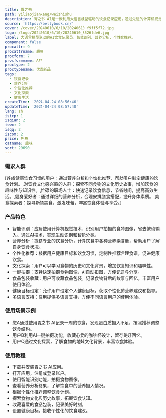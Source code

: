 ```yaml
---
title: 胃之书
path: yiliaojiankang/weizhishu
description: 胃之书 AI是一款利用大语言模型驱动的饮食记录应用，通过先进的计算机视觉技术实现食物图像识别、营养分析和个性化推荐。用户可探索食物文化故事，增加饮食趣味性。
source: 'https://bellybook.cn/'
cover: /cover/20240610/6/10/20240610_f9ff5f72.jpg
logo: /logo/20240610/6/10/20240610_8526fde6.jpg
label: 大语言模型驱动的AI饮食记录员，智能识别、营养分析、个性化推荐。
component: false
procattr: 9
procattrname: 趣味
procform: 7
procformname: APP
proctype: 2
proctypename: 优质新品
tags:
  - 饮食记录
  - 营养分析
  - 个性化推荐
  - 文化探索
  - 健康生活
createTime: '2024-04-24 08:56:46'
updateTime: '2024-04-24 08:57:48'
lang: zh
isicp: 1
isqian: 2
iswx: 2
isqq: 2
iscom: 2
price: 免费
catname: 趣味
sort: 29690
---
```




### 需求人群
[养成健康饮食习惯的用户：通过营养分析和个性化推荐，帮助用户制定健康的饮食计划。,对饮食文化感兴趣的人群：探索不同食物的文化历史故事，增加饮食的趣味性与知识性。,忙碌的职场人士：快速记录饮食信息，节省时间，提高高效生活。,健身爱好者：通过详细的营养分析，合理安排膳食搭配，提升身体素质。,美食探索者：探寻新颖美食，激发味蕾，丰富饮食体验与享受。]

### 产品特色
* 智能识别：应用使用计算机视觉技术，识别用户拍摄的食物图像，省去繁琐输入。通过AI技术，实现生动识别和智能分类。
* 营养分析：提供专业的饮食分析，计算饮食中各种营养素含量，帮助用户了解自身饮食状况。
* 个性化推荐：根据用户健康目标和饮食习惯，定制性推荐合理食谱，促进健康饮食。
* 文化探索：用户可以学习食物的历史和文化背景，增加饮食知识和趣味性。
* 一键拍摄：支持快速拍摄食物图像，AI自动扣图，方便记录与分享。
* 食品包装收藏：用户可收藏食品包装，记录食物背后的故事与回忆，丰富用户使用体验。
* 健康目标设定：允许用户设定个人健康目标，获取个性化的营养建议和指导。
* 多语言支持：应用提供多语言支持，方便不同语言用户的使用体验。

### 使用场景示例
* 您A通过使用胃之书 AI记录一周的饮食，发现蛋白质摄入不足，按照推荐调整饮食结构。
* 用户B利用AI一键拍摄功能，收藏心爱的咖啡杯设计，留存美好回忆。
* 用户C通过文化探索，了解食物的地域文化背景，丰富饮食体验。

### 使用教程
* 下载并安装胃之书 AI应用。
* 打开应用，注册或登录账户。
* 使用智能识别功能，拍摄食物图像。
* 查看营养分析结果，了解饮食中的营养摄入情况。
* 根据个性化推荐调整饮食计划。
* 探索食物文化和历史故事，拓展饮食认知。
* 收藏喜爱的食品包装，记录美好时刻。
* 设置健康目标，接收个性化的饮食建议。

  
